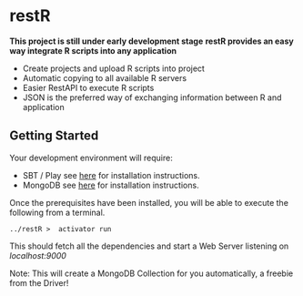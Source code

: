 restR
===========
**This project is still under early development stage**
**restR provides an easy way integrate R scripts into any application**
* Create projects and upload R scripts into project
* Automatic copying to all available R servers
* Easier RestAPI to execute R scripts
* JSON is the preferred way of exchanging information between R and application 


Getting Started
----------

Your development environment will require:
*  SBT / Play see [here]() for installation instructions.
*  MongoDB see [here]() for installation instructions.

Once the prerequisites have been installed, you will be able to execute the following from a terminal.

```
../restR >  activator run
```

This should fetch all the dependencies and start a Web Server listening on *localhost:9000*

Note: This will create a MongoDB Collection for you automatically, a freebie from the Driver!